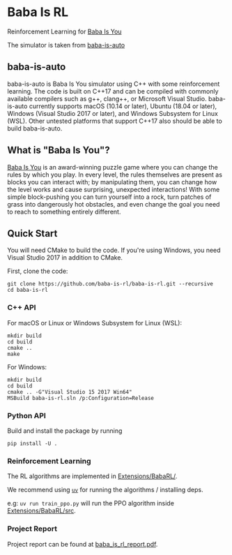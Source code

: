# Baba Is RL

Reinforcement Learning for [Baba Is You](https://store.steampowered.com/app/736260/Baba_Is_You/)

The simulator is taken from [baba-is-auto](https://github.com/utilForever/baba-is-auto/)

## baba-is-auto
baba-is-auto is Baba Is You simulator using C++ with some reinforcement learning. The code is built on C++17 and can be compiled with commonly available compilers such as g++, clang++, or Microsoft Visual Studio. baba-is-auto currently supports macOS (10.14 or later), Ubuntu (18.04 or later), Windows (Visual Studio 2017 or later), and Windows Subsystem for Linux (WSL). Other untested platforms that support C++17 also should be able to build baba-is-auto.

## What is "Baba Is You"?

[Baba Is You](https://hempuli.com/baba/) is an award-winning puzzle game where you can change the rules by which you play. In every level, the rules themselves are present as blocks you can interact with; by manipulating them, you can change how the level works and cause surprising, unexpected interactions! With some simple block-pushing you can turn yourself into a rock, turn patches of grass into dangerously hot obstacles, and even change the goal you need to reach to something entirely different.

## Quick Start
You will need CMake to build the code. If you're using Windows, you need Visual Studio 2017 in addition to CMake.

First, clone the code:
```
git clone https://github.com/baba-is-rl/baba-is-rl.git --recursive
cd baba-is-rl
```

### C++ API

For macOS or Linux or Windows Subsystem for Linux (WSL):

```
mkdir build
cd build
cmake ..
make
```

For Windows:

```
mkdir build
cd build
cmake .. -G"Visual Studio 15 2017 Win64"
MSBuild baba-is-rl.sln /p:Configuration=Release
```

### Python API

Build and install the package by running

```
pip install -U .
```

### Reinforcement Learning
The RL algorithms are implemented in [Extensions/BabaRL/](./Extensions/BabaRL).

We recommend using [`uv`](https://github.com/astral-sh/uv)  for running the algorithms / installing deps.

e.g: `uv run train_ppo.py` will run the PPO algorithm inside [Extensions/BabaRL/src](./Extensions/BabaRL/src).

### Project Report

Project report can be found at [baba_is_rl_report.pdf](./baba_is_rl_report.pdf).
